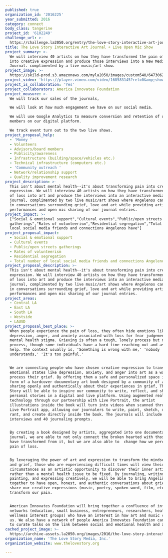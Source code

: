 ```yaml
---
published: true
organization_id: '2016225'
year_submitted: 2016
category: connect
body_class: tangerine
project_id: '6102249'
challenge_url: >-
  https://challenge.la2050.org/entry/the-love-story-interactive-art-journal-live-open-mic-show
title: The Love Story Interactive Art Journal + Live Open Mic Show
project_summary: >-
  We will interview 40 artists on how they have transformed the pain of loss
  into creative expression and produce those interviews into a New Media Art
  Journal. complimented by a live music/art show.
project_image: >-
  https://skild-prod.s3.amazonaws.com/myla2050/images/custom540/6473062183741-team90.png
project_video: 'https://player.vimeo.com/video/168583145?rel=0&amp;showinfo=0'
project_is_collaboration: 'Yes'
project_collaborators: America Innovates Foundation
project_measure: >-
  We will track our sales of the journals, 

  We will look at how much engagement we have on our social media. 

  We will use Google Analytics to measure conversion and retention of our
  members on our digital platform.

  We track event turn out to the two live shows.
project_proposal_help:
  - 'Money '
  - Volunteers
  - Advisors/board members
  - Publicity/awareness
  - Infrastructure (building/space/vehicles etc.)
  - Technical infrastructure (computers etc.)
  - 'Community outreach '
  - Network/relationship support
  - Quality improvement research
project_description: >-
  This isn't about mental health--it's about transforming pain into creative
  expression. We will interview 40 artists on how they have transformed the pain
  of loss into art and produce the interviews into an interactive media art
  journal, complimented by two live music/art shows where Angelenos can engage
  in conversations surrounding grief, love and art while providing artists
  performances and open mic sharing of our journal entries.
project_impact: >-
  ["Social & emotional support","Cultural events","Public/open streets
  gatherings","Rates of volunteerism","Residential segregation","Total number of
  local social media friends and connections Angelenos have"]
project_proposal_impact:
  - Social & emotional support
  - Cultural events
  - Public/open streets gatherings
  - Rates of volunteerism
  - Residential segregation
  - Total number of local social media friends and connections Angelenos have
project_proposal_description: >-
  This isn't about mental health--it's about transforming pain into creative
  expression. We will interview 40 artists on how they have transformed the pain
  of loss into art and produce the interviews into an interactive media art
  journal, complimented by two live music/art shows where Angelenos can engage
  in conversations surrounding grief, love and art while providing artists
  performances and open mic sharing of our journal entries.
project_areas:
  - Central LA
  - East LA
  - South LA
  - Westside
  - LAUSD
project_proposal_best_place: >-
  When people experience the pain of loss, they often hide emotions like
  depression, anger, and anxiety associated with loss for fear judgement and the
  mental health stigma. Grieving is often a tough, lonely process but necessary
  process, though some individuals have a hard time reaching out and asking for
  help. The context usually is, 'Something is wrong with me,' 'nobody
  understands,' 'It's too painful.' 


  We are connecting people who have chosen creative expression to transform
  emotional states like depression, anxiety, and anger into art as a way to
  process their grief. By offering them a safe and personalized space in the
  form of a hardcover documentary art book designed by a community of artists
  sharing openly and authentically about their experiences in grief, The Love
  Story will be able to inspire our community to write, reflect, and share their
  personal stories in a digital and live platform. Using augmented reality
  technology through our partnership with Live Portrait, the artist
  illustrations inside the book will turn into videos when scanned through the
  Live Portrait app, allowing our journalers to write, paint, sketch, doodle,
  rant, and create directly inside the book. The journals will include 40
  interviews and 40 journaling prompts.


  By creating a book designed by artists, aggregated into one documentary art
  journal, we are able to not only connect the broken hearted with those who
  have transformed from it, but we are also able to  change how we perceive the
  pain of loss.


  By leveraging the power of art and expression to transform the mindset of loss
  and grief, those who are experiencing difficult times will view their
  circumstances as an artistic opportunity to discover their inner artistry
  rather than a mental health issue to be fixed. By journaling, writing poetry,
  painting, and expressing creatively, we will be able to bring Angelinos
  together to have open, honest, and authentic conversations about grief and
  share our creative expressions (music, poetry, spoken word, film, etc.) to
  transform our pain.


  American Innovates Foundation will bring together a confluence of influential
  networks (education, small business, entrepreneurs, researchers, health and
  wellness interest groups) who have an interest in how art and music can heal
  us. We also have a network of people America Innovates Foundation can bring in
  to curate talks on the link between social and emotional health and art.
cached_project_image: >-
  https://archive-assets.la2050.org/images/2016/the-love-story-interactive-art-journal-live-open-mic-show/skild-prod.s3.amazonaws.com/myla2050/images/custom540/6473062183741-team90.png
organization_name: 'The Love Story Media, Inc.'
organization_website: www.thelovestory.org

---
```

